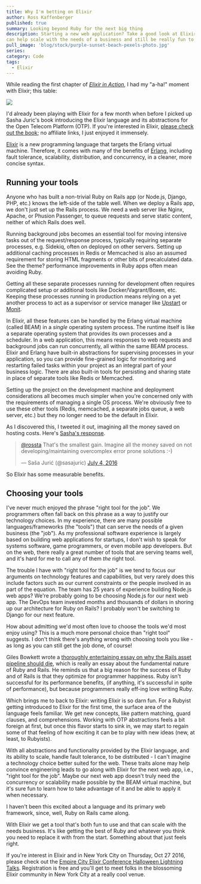 ```yaml
---
title: Why I'm betting on Elixir
author: Ross Kaffenberger
published: true
summary: Looking beyond Ruby for the next big thing
description: Starting a new web application? Take a good look at Elixir which
can help scale with the needs of a business and still be really fun to use.
pull_image: 'blog/stock/purple-sunset-beach-pexels-photo.jpg'
series:
category: Code
tags:
  - Elixir
---
```


While reading the first chapter of [*Elixir in
Action*](https://www.manning.com/books/elixir-in-action), I had my "a-ha!"
moment with Elixir; this table:

[![](screenshots/screenshot-elixir-in-action-table-1.1.jpg)](https://www.manning.com/books/elixir-in-action)

I'd already been playing with Elixir for a few month when before I picked up
Sasha Juric's book introducing the Elixir language and its abstractions for the
Open Telecom Platform (OTP). If you're interested in Elixir, [please check out
the book](https://www.manning.com/books/elixir-in-action); no affiliate links, I
just enjoyed it immensely.

[Elixir](http://elixir-lang.org/) is a new programming language that targets the
Erlang virtual machine.  Therefore, it comes with many of the benefits of
[Erlang](https://www.erlang.org/), including fault tolerance, scalability,
distribution, and concurrency, in a cleaner, more concise syntax.

## Running your tools

Anyone who has built a non-trivial Ruby on Rails app (or Node.js, Django, PHP,
etc.) knows the left-side of the table well. When we deploy a Rails app, we don't just set up the Rails process. We need a web server like Nginx, Apache, or
Phusion Passenger, to queue requests and serve static content, neither of which
Rails does well.

Running background jobs becomes an essential tool for moving intensive tasks out
of the request/response process, typically requiring separate processes, e.g.
Sidekiq, often on deployed on other servers. Setting up additional caching
processes in Redis or Memcached is also an assumed requirement for storing HTML
fragments or other bits of precalculated data. See the theme? performance
improvements in Ruby apps often mean avoiding Ruby.

Getting all these separate processes running for development often requires
complicated setup or additional tools like Docker/Vagrant/Boxen, etc. Keeping
these processes running in production means relying on a yet another process to
act as a supervisor or service manager like [Upstart](http://upstart.ubuntu.com/) or
[Monit](https://mmonit.com/monit/).

In Elixir, all these features can be handled by the Erlang virtual machine
(called BEAM) in a *single* operating system process. The runtime itself is like
a separate operating system that provides its own processes and a scheduler. In
a web application, this means responses to web requests and background jobs can
run concurrently, all within the same BEAM process. Elixir and Erlang have
built-in abstractions for supervising processes in your application, so you can
provide fine-grained logic for monitoring and restarting failed tasks within
your project as an integral part of your business logic. There are also built-in
tools for persisting and sharing state in place of separate tools like Redis or
Memcached.

Setting up the project on the development machine and deployment considerations
all becomes much simpler when you're concerned only with the requirements of
managing a single OS process. We're obviously free to use these other tools
(Redis, memcached, a separate jobs queue, a web server, etc.) but they no longer
need to be the default in Elixir.

As I discovered this, I tweeted it out, imagining all the money saved on hosting
costs. Here's [Sasha's response](https://twitter.com/sasajuric/status/750078059286556673).

<blockquote class="twitter-tweet" data-lang="en"><p lang="en" dir="ltr"><a
href="https://twitter.com/rossta">@rossta</a> That&#39;s the smallest gain.
Imagine all the money saved on not developing/maintaining overcomplex error
prone solutions :-)</p>&mdash; Saša Jurić (@sasajuric) <a
href="https://twitter.com/sasajuric/status/750078059286556673">July 4,
2016</a></blockquote> <script async src="//platform.twitter.com/widgets.js"
charset="utf-8"></script>

So Elixir has some measurable benefits.

## Choosing your tools

I've never much enjoyed the phrase "right tool for the job". We programmers
often fall back on this phrase as a way to justify our technology choices. In my
experience, there are many possible languages/frameworks (the "tools") that can
serve the needs of a given business (the "job"). As my professional software experience
is largely based on building web applications for startups, I don't wish to
speak for systems software, game programmers, or even mobile app developers. But
on the web, there really a great number of tools that are serving teams well,
and it's hard for me to call any of them *the* right tool.

The trouble I have with "right tool for the job" is we tend to focus our
arguments on technology features and capabilities, but very rarely does this
include factors such as our current constraints or the people involved in as
part of the equation. The team has 25 years of experience building Node.js web
apps? We're probably going to be choosing Node.js for our next web app. The
DevOps team invested months and thousands of dollars in shoring up our
architecture for Ruby on Rails? I probably won't be switching to Django for our
next feature.

How about admitting we'd most often love to choose the tools we'd
most enjoy using? This is a much more personal choice than "right tool"
suggests. I don't think there's anything wrong with choosing tools you like -
as long as you can still get the job done, of course!

Giles Bowkett wrote a [thoroughly entertaining essay on why the Rails asset
pipeline should
die](http://gilesbowkett.blogspot.com/2016/10/let-asset-pipeline-die.html),
which is really an essay about the fundamental nature of Ruby and Rails. He
reminds us that a big reason for the success of Ruby and of Rails is that they
optimize for programmer happiness. Ruby isn't successful for its performance
benefits, (if anything, it's successful in spite of performance), but because
programmers really eff-ing love writing Ruby.

Which brings me to back to Elixir: writing Elixir is so darn fun. For a Rubyist
getting introduced to Elixir for the first time, the surface area of the language feels
familiar. We get new concepts, like pattern matching, guard clauses, and
comprehensions. Working with OTP abstractions feels a bit foreign at first, but once this
flavor starts to sink in, we may start to regain some of that feeling of how
exciting it can be to play with new ideas (new, at least, to Rubyists).

With all abstractions and functionality provided by the Elixir language, and its
ability to scale, handle fault tolerance, to be distributed - I can't imagine a
technology choice better suited for the web.  These traits alone may help
convince engineering leads to go along with Elixir for the next web app, i.e.,
"right tool for the job".  Maybe our next web app doesn't truly need the
concurrency or scalability made possible by the BEAM virtual machine, but it's
sure fun to learn how to take advantage of it and be able to apply it when
necessary.

I haven't been this excited about a language and its primary web framework,
since, well, Ruby on Rails came along.

With Elixir we get a tool that's both fun to use and that can scale with the needs
business. It's like getting the best of Ruby and whatever you think you need to
replace it with from the start. Something about that just feels right.

<div class="callout panel">
<p>
  If you're interest in Elixir and in New York City on Thursday, Oct 27 2016, please check out the <a href="http://empex.co">Empire City Elixir Conference Halloween Lightning Talks</a>. Registration is free and you'll get to meet folks in the blossoming Elixir community in New York City at a really cool venue.
</p>
</div>
